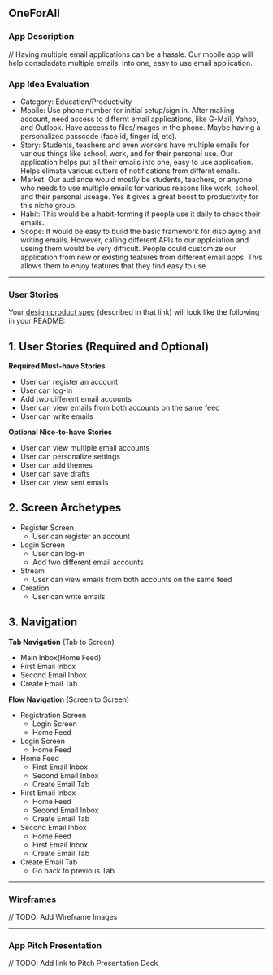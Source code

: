 ## OneForAll

### App Description
// Having multiple email applications can be a hassle. Our mobile app will help consoladate multiple emails, into one, easy to use email application. 

### App Idea Evaluation
- Category: Education/Productivity
- Mobile: Use phone number for initial setup/sign in. After making account, need access to differnt email applications, like G-Mail, Yahoo,   and Outlook. Have access to files/images in the phone. Maybe having a personalized passcode (face id, finger id, etc).  
- Story: Students, teachers and even workers have multiple emails for various things like school, work, and  for their personal use. Our application helps put all their emails into one, easy to use application. Helps elimate various cutters of notifications from differnt emails.   
- Market: Our audiance would mostly be students, teachers, or anyone who needs to use multiple emails for various reasons like work, school, and their personal useage. Yes it gives a great boost to productivity for this niche group.    
- Habit: This would be a habit-forming if people use it daily to check their emails. 
- Scope: It would be easy to build the basic framework for displaying and writing emails. However, calling different APIs to our applciation and useing them would be very difficult. People could customize our application from new or existing features from different email apps. This allows them to enjoy features that they find easy to use.   

---

### User Stories

Your [design product spec](https://hackmd.io/PuKkouVrQai199c4Pr87_A) (described in that link) will look like the following in your README:

## 1. User Stories (Required and Optional)

**Required Must-have Stories**

 * User can register an account
 * User can log-in
 * Add two different email accounts
 * User can view emails from both accounts on the same feed
 * User can write emails

**Optional Nice-to-have Stories**

 * User can view multiple email accounts
 * User can personalize settings
 * User can add themes
 * User can save drafts
 * User can view sent emails

## 2. Screen Archetypes

 * Register Screen
     * User can register an account
 * Login Screen
     * User can log-in
     * Add two different email accounts
* Stream
    * User can view emails from both accounts on the same feed
* Creation
    * User can write emails

## 3. Navigation

**Tab Navigation** (Tab to Screen)

 * Main Inbox(Home Feed)
 * First Email Inbox
 * Second Email Inbox
 * Create Email Tab

**Flow Navigation** (Screen to Screen)

 * Registration Screen
   * Login Screen
   * Home Feed
 * Login Screen
   * Home Feed
 * Home Feed
   * First Email Inbox
   * Second Email Inbox
   * Create Email Tab
 * First Email Inbox
   * Home Feed
   * Second Email Inbox
   * Create Email Tab
 * Second Email Inbox
   * Home Feed
   * First Email Inbox
   * Create Email Tab
 * Create Email Tab
   * Go back to previous Tab
---

### Wireframes
// TODO: Add Wireframe Images

---

### App Pitch Presentation
// TODO: Add link to Pitch Presentation Deck
